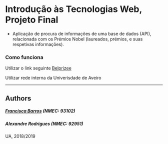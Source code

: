 # Introdução às Tecnologias Web, Projeto Final
- Aplicação de procura de informações de uma base de dados (API), relacionada com os Prémios Nobel (laureados, prémios, e suas respetivas informações).

### Como funciona
Utilizar o link seguinte [Belprizee](https://itskikat.github.io/projeto-itw/)

Utilizar rede interna da Univerisdade de Aveiro


----------
## Authors
##### [Francisca Barros](https://github.com/itskikat/) (NMEC: 93102)
##### Alexandre Rodrigues (NMEC: 92951)

UA, 2018/2019
